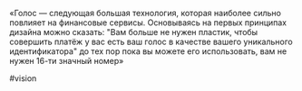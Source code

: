 
«Голос — следующая большая технология, которая наиболее сильно повлияет на финансовые сервисы. Основываясь на первых принципах дизайна можно сказать: "Вам больше не нужен пластик, чтобы совершить платёж у вас есть ваш голос в качестве вашего уникального идентификатора" до тех пор пока вы можете его использовать, вам не нужен 16-ти значный номер»

#vision 